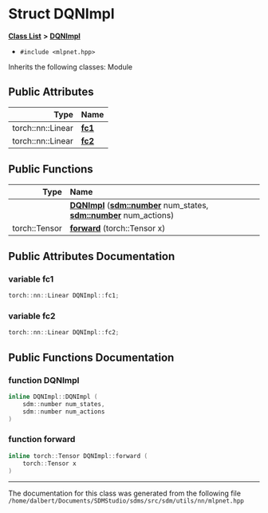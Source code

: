 
<NavBar active_item_id="2"/>

# Struct DQNImpl


[**Class List**](annotated.md) **>** [**DQNImpl**](structDQNImpl.md)





* `#include <mlpnet.hpp>`



Inherits the following classes: Module










## Public Attributes

| Type | Name |
| ---: | :--- |
|  torch::nn::Linear | [**fc1**](structDQNImpl.md#variable-fc1)  <br> |
|  torch::nn::Linear | [**fc2**](structDQNImpl.md#variable-fc2)  <br> |


## Public Functions

| Type | Name |
| ---: | :--- |
|   | [**DQNImpl**](structDQNImpl.md#function-dqnimpl) ([**sdm::number**](namespacesdm.md#typedef-number) num\_states, [**sdm::number**](namespacesdm.md#typedef-number) num\_actions) <br> |
|  torch::Tensor | [**forward**](structDQNImpl.md#function-forward) (torch::Tensor x) <br> |








## Public Attributes Documentation


### variable fc1 


```cpp
torch::nn::Linear DQNImpl::fc1;
```



### variable fc2 


```cpp
torch::nn::Linear DQNImpl::fc2;
```


## Public Functions Documentation


### function DQNImpl 


```cpp
inline DQNImpl::DQNImpl (
    sdm::number num_states,
    sdm::number num_actions
) 
```



### function forward 


```cpp
inline torch::Tensor DQNImpl::forward (
    torch::Tensor x
) 
```



------------------------------
The documentation for this class was generated from the following file `/home/dalbert/Documents/SDMStudio/sdms/src/sdm/utils/nn/mlpnet.hpp`